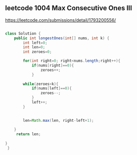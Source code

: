 ## leetcode 1004 Max Consecutive Ones III

https://leetcode.com/submissions/detail/1793200556/

```java

class Solution {
    public int longestOnes(int[] nums, int k) {
        int left=0;
        int len=0;
        int zeroes=0;

        for(int right=0; right<nums.length;right++){
            if(nums[right]==0){
                zeroes++;
            }
        
        while(zeroes>k){
            if(nums[left]==0){
                zeroes--;
            }
            left++;
        }
        

        len=Math.max(len, right-left+1);
    
    }
     return len;
   
}
 }
